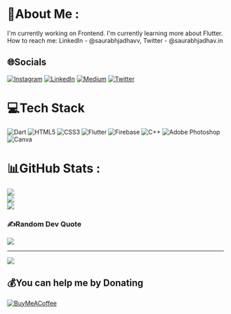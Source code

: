 # 💫About Me :
I'm currently working on Frontend.
I'm currently learning more about Flutter.
How to reach me: LinkedIn - @saurabhjadhavv, Twitter - @saurabhjadhav.in


## 🌐Socials
[![Instagram](https://img.shields.io/badge/Instagram-%23E4405F.svg?logo=Instagram&logoColor=white)](https://instagram.com/saurabhjadhav.in) [![LinkedIn](https://img.shields.io/badge/LinkedIn-%230077B5.svg?logo=linkedin&logoColor=white)](https://linkedin.com/in/saurabhjadhavv) [![Medium](https://img.shields.io/badge/Medium-12100E?logo=medium&logoColor=white)](https://medium.com/@saurabhjadhavv) [![Twitter](https://img.shields.io/badge/Twitter-%231DA1F2.svg?logo=Twitter&logoColor=white)](https://twitter.com/saurabhjadhavv) 

# 💻Tech Stack
![Dart](https://img.shields.io/badge/dart-%230175C2.svg?style=for-the-badge&logo=dart&logoColor=white) ![HTML5](https://img.shields.io/badge/html5-%23E34F26.svg?style=for-the-badge&logo=html5&logoColor=white) ![CSS3](https://img.shields.io/badge/css3-%231572B6.svg?style=for-the-badge&logo=css3&logoColor=white) ![Flutter](https://img.shields.io/badge/Flutter-%2302569B.svg?style=for-the-badge&logo=Flutter&logoColor=white) ![Firebase](https://img.shields.io/badge/firebase-%23039BE5.svg?style=for-the-badge&logo=firebase) ![C++](https://img.shields.io/badge/c++-%2300599C.svg?style=for-the-badge&logo=c%2B%2B&logoColor=white) ![Adobe Photoshop](https://img.shields.io/badge/adobephotoshop-%2331A8FF.svg?style=for-the-badge&logo=adobephotoshop&logoColor=white) ![Canva](https://img.shields.io/badge/Canva-%2300C4CC.svg?style=for-the-badge&logo=Canva&logoColor=white)
# 📊GitHub Stats :
![](https://github-readme-stats.vercel.app/api?username=saurabhjadhavv&theme=vue-dark&hide_border=false&include_all_commits=false&count_private=true)<br/>
![](https://github-readme-streak-stats.herokuapp.com/?user=saurabhjadhavv&theme=vue-dark&hide_border=false)<br/>
![](https://github-readme-stats.vercel.app/api/top-langs/?username=saurabhjadhavv&theme=vue-dark&hide_border=false&include_all_commits=false&count_private=true&layout=compact)

### ✍️Random Dev Quote
![](https://quotes-github-readme.vercel.app/api?type=horizontal&theme=tokyonight)

---
[![](https://visitcount.itsvg.in/api?id=saurabhjadhavv&icon=0&color=9)](https://visitcount.itsvg.in)

  ## 💰You can help me by Donating
  [![BuyMeACoffee](https://img.shields.io/badge/Buy%20Me%20a%20Coffee-ffdd00?style=for-the-badge&logo=buy-me-a-coffee&logoColor=black)](https://buymeacoffee.com/saurabhjadhavv)
